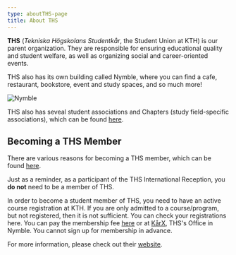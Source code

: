 ```yaml
---
type: aboutTHS-page
title: About THS
---
```

**THS** (_Tekniska Högskolans Studentkår_, the Student Union at KTH) is our parent organization. They are responsible for ensuring educational quality and student welfare, as well as organizing social and career-oriented events. 

THS also has its own building called Nymble, where you can find a cafe, restaurant, bookstore, event and study spaces, and so much more! 

![](/./nymble.jpeg "Nymble")

THS also has seveal student associations and Chapters (study field-specific associations), which can be found [here](https://ths.kth.se/en/list). 

## Becoming a THS Member

There are various reasons for becoming a THS member, which can be found [here](https://ths.kth.se/en/membership).

Just as a reminder, as a participant of the THS International Reception, you **do not** need to be a member of THS. 

In order to become a student member of THS, you need to have an active course registration at KTH. If you are only admitted to a course/program, but not registered, then it is not sufficient. You can check your registrations here. You can pay the membership fee [here](https://login.kth.se/login?service=https%3A%2F%2Fsaml-5.sys.kth.se%2Fidp%2FAuthn%2FExtCas%3Fconversation%3De2s1&entityId=https%3A%2F%2Fths.arcmember.net) or at [KårX](https://ths.kth.se/contact/student-union-office), THS's Office in Nymble. You cannot sign up for membership in advance.

For more information, please check out their [website](https://ths.kth.se/en).
